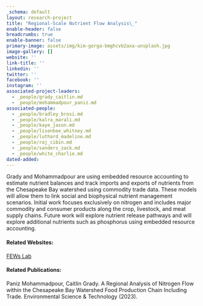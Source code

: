```yaml
---
_schema: default
layout: research-project
title: "Regional-Scale Nutrient Flow Analysis\_"
enable-header: false
breadcrumbs: true
enable-banner: false
primary-image: assets/img/kim-gorga-bmghcvb2axa-unsplash.jpg
image-gallery: []
website: ''
link-title: ''
linkedin: ''
twitter: ''
facebook: ''
instagram: ''
associated-project-leaders:
  - _people/grady_caitlin.md
  - _people/mohammadpour_paniz.md
associated-people:
  - _people/bradley_brosi.md
  - _people/kalra_marali.md
  - _people/kaye_jason.md
  - _people/lisenbee_whitney.md
  - _people/luthard_madeline.md
  - _people/raj_cibin.md
  - _people/sanders_zack.md
  - _people/white_charlie.md
dated-added:
---
```

Grady and Mohammadpour are using embedded resource accounting to estimate nutrient balances and track imports and exports of nutrients from the Chesapeake Bay watershed using commodity trade data. These models will allow them to link social and biophysical nutrient management scenarios. Initial work focuses exclusively on nitrogen and includes major commodity and consumer products along the crop, livestock, and meat supply chains. Future work will explore nutrient release pathways and will explore additional nutrients such as phosphorus using embedded resource accounting.

#### Related Websites:

[FEWs Lab](https://gradylab.psu.edu/)

#### Related Publications:

Paniz Mohammadpour, Caitlin Grady. A Regional Analysis of Nitrogen Flow within the Chesapeake Bay Watershed Food Production Chain Including Trade. Environmental Science & Technology (2023).